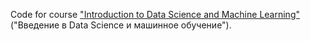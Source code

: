 Code for course ["Introduction to Data Science and Machine Learning"](https://stepik.org/course/4852/syllabus) ("Введение в Data Science и машинное обучение").
